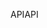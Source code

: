 <span data-ttu-id="05960-101">API</span><span class="sxs-lookup"><span data-stu-id="05960-101">API</span></span>